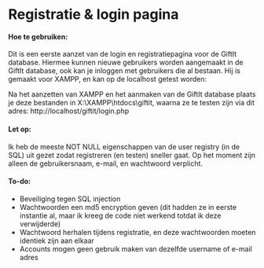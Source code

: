 # Registratie & login pagina

#### Hoe te gebruiken:
Dit is een eerste aanzet van de login en registratiepagina voor de GiftIt database. Hiermee kunnen nieuwe gebruikers worden aangemaakt in de GiftIt database, ook kan je inloggen met gebruikers die al bestaan. Hij is gemaakt voor XAMPP, en kan op de localhost getest worden: 

Na het aanzetten van XAMPP en het aanmaken van de GiftIt database plaats je deze bestanden in X:\XAMPP\htdocs\giftit, waarna ze te testen zijn via dit adres: http://localhost/giftit/login.php

#### Let op:
Ik heb de meeste NOT NULL eigenschappen van de user registry (in de SQL) uit gezet zodat registreren (en testen) sneller gaat. Op het moment zijn alleen de gebruikersnaam, e-mail, en wachtwoord verplicht.

#### To-do:
- Beveiliging tegen SQL injection
- Wachtwoorden een md5 encryption geven (dit hadden ze in eerste instantie al, maar ik kreeg de code niet werkend totdat ik deze verwijderde)
- Wachtwoord herhalen tijdens registratie, en deze wachtwoorden moeten identiek zijn aan elkaar
- Accounts mogen geen gebruik maken van dezelfde username of e-mail adres
